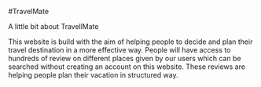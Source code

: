#TravelMate

A little bit about TravellMate

This website is build with the aim of helping people to decide and plan their travel destination in a more effective way. People will have access to hundreds of review on different places given by our users which can be searched without creating an account on this website. These reviews are helping people plan their vacation in structured way.
